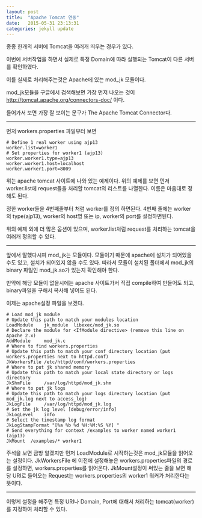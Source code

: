 ```yaml
---
layout: post
title:  "Apache Tomcat 연동"
date:   2015-05-31 23:13:31
categories: jekyll update
---
```


종종 한개의 서버에 Tomcat을 여러개 띄우는 경우가 있다.

이번에 서버작업을 하면서 실제로 특정 Domain에 따라 실행되는 Tomcat이 다른 서버를 확인하였다.

이를 실제로 처리해주는것은 Apache에 있는 mod_jk 모듈이다.

mod_jk모듈을 구글에서 검색해보면 가장 먼저 나오는 것이 <http://tomcat.apache.org/connectors-doc/> 이다.

들어가서 보면 가장 잘 보이는 문구가 The Apache Tomcat Connector다.

-----

먼저 workers.properties 파일부터 보면

~~~~~~
# Define 1 real worker using ajp13
worker.list=worker1
# Set properties for worker1 (ajp13)
worker.worker1.type=ajp13
worker.worker1.host=localhost
worker.worker1.port=8009
~~~~~~

위는 apache tomcat 사이트에 나와 있는 예제이다. 위의 예제를 보면 먼저 worker.list에 request들을 처리할 tomcat의 리스트를 나열한다. 이름은 마음대로 정해도 된다.

정한 worker들을 4번째줄부터 처럼 worker를 정의 하면된다. 4번째 줄에는 worker의 type(ajp13), worker의 host명 또는 ip, worker의 port를 설정하면된다.

위의 예제 외에 더 많은 옵션이 있으며, worker.list처럼 request를 처리하는 tomcat을 여러개 정의할 수 있다.

-------------

앞에서 말했다시피 mod_jk는 모듈이다. 모듈이기 때문에 apache에 설치가 되어있을 수도 있고, 설치가 되어있지 않을 수도 있다. 따라서 모듈이 설치된 폴더에서 mod_jk의 binary 파일인 mod_jk.so가 있는지 확인해야 한다.

만약에 해당 모듈이 없을시에는 apache 사이트가서 직접 compile하여 만들어도 되고, binary파일을 구해서 복사해 넣어도 된다.

이제는 apache설정 파일을 보겠다.

~~~~~~
# Load mod_jk module
# Update this path to match your modules location
LoadModule    jk_module  libexec/mod_jk.so
# Declare the module for <IfModule directive> (remove this line on Apache 2.x)
AddModule     mod_jk.c
# Where to find workers.properties
# Update this path to match your conf directory location (put workers.properties next to httpd.conf)
JkWorkersFile /etc/httpd/conf/workers.properties
# Where to put jk shared memory
# Update this path to match your local state directory or logs directory
JkShmFile     /var/log/httpd/mod_jk.shm
# Where to put jk logs
# Update this path to match your logs directory location (put mod_jk.log next to access_log)
JkLogFile     /var/log/httpd/mod_jk.log
# Set the jk log level [debug/error/info]
JkLogLevel    info
# Select the timestamp log format
JkLogStampFormat "[%a %b %d %H:%M:%S %Y] "
# Send everything for context /examples to worker named worker1 (ajp13)
JkMount  /examples/* worker1
~~~~~~

주석을 보면 금방 알겠지만 먼저 LoadModule로 시작하는것은 mod_jk모듈을 읽어오는 설정이다. JkWorkersFile 에 이전에 설정해놓은 workers.properties파일의 경로를 설정하면, workers.properties를 읽어온다.
JkMount설정이 써있는 줄을 보면 해당 URI로 들어오는 Request는 workers.properties의 worker1 워커가 처리한다는 뜻이다.

---------

이렇게 설정을 해주면 특정 URI나 Domain, Port에 대해서 처리하는 tomcat(worker)를 지정하여 처리할 수 있다.
